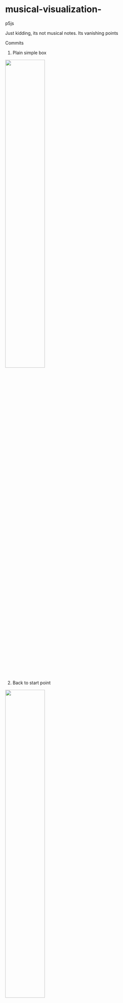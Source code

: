 <style>
  img {
    width: 50% !important;
  }
</style>
# musical-visualization-
p5js

Just kidding, its not musical notes. Its vanishing points

Commits

1. Plain simple box

![](https://i.imgur.com/sdIzbRR.png)

2. Back to start point

![](https://i.imgur.com/1ycrMzz.png)

3. added blue color to stroke

![](https://i.imgur.com/Z5VJ6JU.png)

4. Converting things from absolute pixel to variables + colorStrokes

![](https://i.imgur.com/N7eIygq.png)

5. Made everything a variable, can change delta

![](https://i.imgur.com/XvXA8YJ.png)

Code sample

![](https://i.imgur.com/Zk6JyQk.png)

6. Semi working slider

![](https://i.imgur.com/3Dzzojg.gif)

this is what it should do though??

![](https://i.imgur.com/BLFQngZ.png)

7. Working Prototype from stackoverflow, number coercion from slider

![](https://i.imgur.com/XU4AozG.gif)

```
slider.oninput = function () {
  ct.clearRect(0, 0, canvas.width, canvas.height); // reset lines
  delta = +this.value; // convert the slider value to a number for type coersion (see stackoverflow)
  requestAnimationFrame(init()); // redraw everything
}
```

8. Created partial line using slope formulas in purple

![](https://i.imgur.com/Yo1AwTF.png)

9. Working shaded value face

![](https://i.imgur.com/o6ykolr.png)

10. Simple box finished

![](https://i.imgur.com/q8ILYqV.png)

11. Growing Box

![](https://i.imgur.com/qr0Tb2E.gif)

12. Made a full house

![](https://i.imgur.com/6xFKNRG.gif)

13. Second Slider on baseY point does weird stuff

![](https://i.imgur.com/BRCHXiP.gif)

14. Slope_B now console.logs correctly

![](https://i.imgur.com/yAXKCR7.gif)

15. Had Slope formula upsidedown, swap x and y

![](https://i.imgur.com/QhUdwIq.gif)

16. Refactoring to stackoverflow post initialization